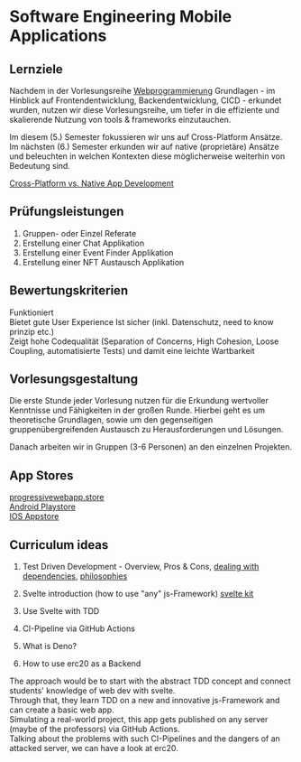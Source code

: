 # Software Engineering Mobile Applications

## Lernziele
Nachdem in der Vorlesungsreihe [Webprogrammierung](https://github.com/michael-spengler/wwi20sea-web-programmierung) Grundlagen - im Hinblick auf Frontendentwicklung, Backendentwicklung, CICD - erkundet wurden, nutzen wir diese Vorlesungsreihe, um tiefer in die effiziente und skalierende Nutzung von tools & frameworks einzutauchen. 

Im diesem (5.) Semester fokussieren wir uns auf Cross-Platform Ansätze. Im nächsten (6.) Semester erkunden wir auf native (proprietäre) Ansätze und beleuchten in welchen Kontexten diese möglicherweise weiterhin von Bedeutung sind.

[Cross-Platform vs. Native App Development](https://www.youtube.com/watch?v=Mq_HS-o-v6o)   


## Prüfungsleistungen
1. Gruppen- oder Einzel Referate  
2. Erstellung einer Chat Applikation
3. Erstellung einer Event Finder Applikation
4. Erstellung einer NFT Austausch Applikation

## Bewertungskriterien
Funktioniert  
Bietet gute User Experience
Ist sicher (inkl. Datenschutz, need to know prinzip etc.)  
Zeigt hohe Codequalität (Separation of Concerns, High Cohesion, Loose Coupling, automatisierte Tests) und damit eine leichte Wartbarkeit

## Vorlesungsgestaltung
Die erste Stunde jeder Vorlesung nutzen für die Erkundung wertvoller Kenntnisse und Fähigkeiten in der großen Runde. Hierbei geht es um theoretische Grundlagen, sowie um den gegenseitigen gruppenübergreifenden Austausch zu Herausforderungen und Lösungen. 

Danach arbeiten wir in Gruppen (3-6 Personen) an den einzelnen Projekten.


## App Stores
[progressivewebapp.store](https://progressivewebapp.store/)  
[Android Playstore](https://play.google.com/store)  
[IOS Appstore](https://www.apple.com/app-store/)



## Curriculum ideas

1. Test Driven Development - Overview, Pros & Cons, [dealing with dependencies](http://xunitpatterns.com/Test%20Double.html), [philosophies](http://xunitpatterns.com/Philosophy%20Of%20Test%20Automation.html) <br>

2. Svelte introduction (how to use "any" js-Framework) [svelte kit](https://kit.svelte.dev/)<br>

3. Use Svelte with TDD <br>

4. CI-Pipeline via GitHub Actions <br>

5. What is Deno? <br>

6. How to use erc20 as a Backend

The approach would be to start with the abstract TDD concept and connect students' knowledge of web dev with svelte. <br>
Through that, they learn TDD on a new and innovative js-Framework and can create a basic web app. <br> Simulating a real-world project, this app gets published on any server (maybe of the professors) via GitHub Actions. <br> Talking about the problems with such CI-Pipelines and the dangers of an attacked server, we can have a look at erc20.
